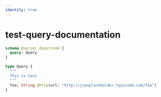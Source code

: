 ```yaml
---
identity: true
---
```


# test-query-documentation

```graphql @schema
schema @server @upstream {
  query: Query
}

type Query {
  """
  This is test
  """
  foo: String @http(url: "http://jsonplaceholder.typicode.com/foo")
}
```
